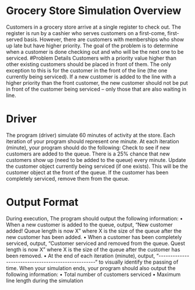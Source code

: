 # Grocery Store Simulation Overview
Customers in a grocery store arrive at a single register to check out. The register is run by a cashier who serves customers on a first-come, first-served basis. However, there are customers with memberships who show up late but have higher priority. The goal of the problem is to determine when a customer is done checking out and who will be the next one to be serviced.
#Problem Details
Customers with a priority value higher than other existing customers should be placed in front of them. The only exception to this is for the customer in the front of the line (the one currently being serviced).  If a new customer is added to the line with a higher priority than the front customer, the new customer should not be put in front of the customer being serviced – only those that are also waiting in line.
# Driver 
The program (driver) simulate 60 minutes of activity at the store. Each iteration of your program should represent one minute.  At each iteration (minute), your program should do the following:
Check to see if new customers are added to the queue.  There is a 25% chance that new customers show up (need to be added to the queue) every minute. 
Update the customer object currently being serviced (if one exists).  This will be the customer object at the front of the queue.  If the customer has been completely serviced, remove them from the queue.
# Output Format
During execution, The program should output the following information:
•	When a new customer is added to the queue, output, “New customer added!  Queue length is now X” where X is the size of the queue after the new customer has been added.
•	When a customer has been completely serviced, output, “Customer serviced and removed from the queue.  Quest length is now X” where X is the size of the queue after the customer has been removed.
•	At the end of each iteration (minute), output, “---------------------------------------------------“  to visually identify the passing of time.
When your simulation ends, your program should also output the following information:
•	Total number of customers serviced
•	Maximum line length during the simulation 
